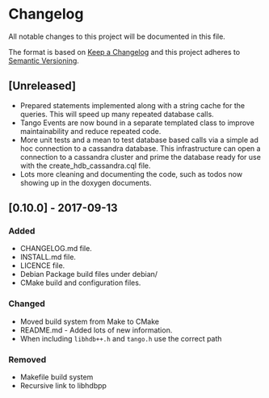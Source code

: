 # Changelog

All notable changes to this project will be documented in this file.

The format is based on [Keep a Changelog](http://keepachangelog.com/en/1.0.0/)
and this project adheres to [Semantic Versioning](http://semver.org/spec/v2.0.0.html).

## [Unreleased]

* Prepared statements implemented along with a string cache for the queries. This will speed up many repeated database calls.
* Tango Events are now bound in a separate templated class to improve maintainability and reduce repeated code.
* More unit tests and a mean to test database based calls via a simple ad hoc connection to a cassandra database. This infrastructure can open a connection to a cassandra cluster and prime the database ready for use with the create_hdb_cassandra.cql file.
* Lots more cleaning and documenting the code, such as todos now showing up in the doxygen documents.

## [0.10.0] - 2017-09-13

### Added

* CHANGELOG.md file.
* INSTALL.md file.
* LICENCE file.
* Debian Package build files under debian/
* CMake build and configuration files.

### Changed

* Moved build system from Make to CMake
* README.md - Added lots of new information.
* When including `libhdb++.h` and `tango.h` use the correct path

### Removed

* Makefile build system
* Recursive link to libhdbpp
